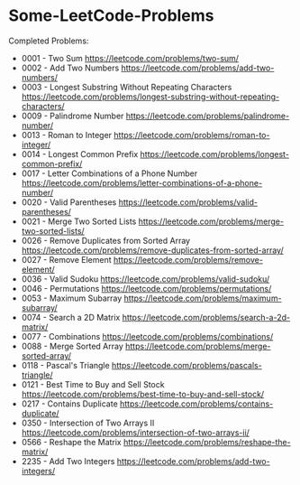 # Some-LeetCode-Problems
Completed Problems:

* 0001 - Two Sum https://leetcode.com/problems/two-sum/
* 0002 - Add Two Numbers https://leetcode.com/problems/add-two-numbers/
* 0003 - Longest Substring Without Repeating Characters https://leetcode.com/problems/longest-substring-without-repeating-characters/
* 0009 - Palindrome Number https://leetcode.com/problems/palindrome-number/
* 0013 - Roman to Integer https://leetcode.com/problems/roman-to-integer/
* 0014 - Longest Common Prefix https://leetcode.com/problems/longest-common-prefix/
* 0017 - Letter Combinations of a Phone Number https://leetcode.com/problems/letter-combinations-of-a-phone-number/
* 0020 - Valid Parentheses https://leetcode.com/problems/valid-parentheses/
* 0021 - Merge Two Sorted Lists https://leetcode.com/problems/merge-two-sorted-lists/
* 0026 - Remove Duplicates from Sorted Array https://leetcode.com/problems/remove-duplicates-from-sorted-array/
* 0027 - Remove Element https://leetcode.com/problems/remove-element/
* 0036 - Valid Sudoku https://leetcode.com/problems/valid-sudoku/
* 0046 - Permutations https://leetcode.com/problems/permutations/
* 0053 - Maximum Subarray https://leetcode.com/problems/maximum-subarray/
* 0074 - Search a 2D Matrix https://leetcode.com/problems/search-a-2d-matrix/
* 0077 - Combinations https://leetcode.com/problems/combinations/
* 0088 - Merge Sorted Array https://leetcode.com/problems/merge-sorted-array/
* 0118 - Pascal's Triangle https://leetcode.com/problems/pascals-triangle/
* 0121 - Best Time to Buy and Sell Stock https://leetcode.com/problems/best-time-to-buy-and-sell-stock/
* 0217 - Contains Duplicate https://leetcode.com/problems/contains-duplicate/
* 0350 - Intersection of Two Arrays II https://leetcode.com/problems/intersection-of-two-arrays-ii/
* 0566 - Reshape the Matrix https://leetcode.com/problems/reshape-the-matrix/
* 2235 - Add Two Integers https://leetcode.com/problems/add-two-integers/
